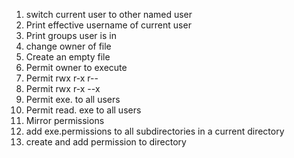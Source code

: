 1. switch current user to other named user
2. Print effective username of current user
3. Print groups user is in
4. change owner of file
5. Create an empty file
6. Permit owner to execute
7. Permit rwx r-x r--
8. Permit rwx r-x --x
9. Permit exe. to all users
10. Permit read. exe to all users
11. Mirror permissions
12. add exe.permissions to all subdirectories in a current directory
13. create and add permission to directory
